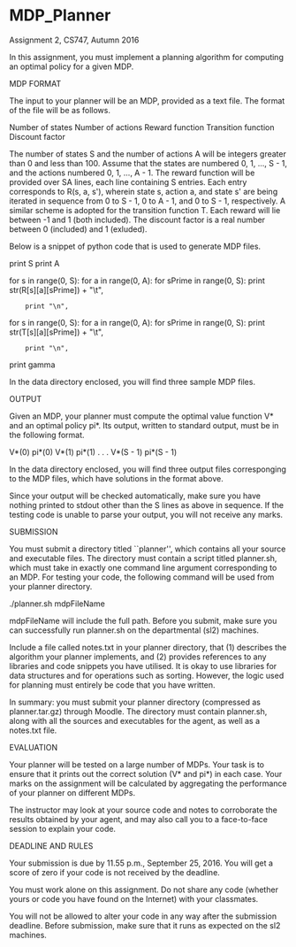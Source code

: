 # MDP_Planner

Assignment 2, CS747, Autumn 2016


In this assignment, you must implement a planning algorithm for
computing an optimal policy for a given MDP.


MDP FORMAT

The input to your planner will be an MDP, provided as a text file. The
format of the file will be as follows.

Number of states
Number of actions
Reward function
Transition function
Discount factor

The number of states S and the number of actions A will be integers
greater than 0 and less than 100. Assume that the states are numbered
0, 1, ..., S - 1, and the actions numbered 0, 1, ..., A - 1. The
reward function will be provided over SA lines, each line containing S
entries. Each entry corresponds to R(s, a, s'), wherein state s,
action a, and state s' are being iterated in sequence from 0 to S - 1,
0 to A - 1, and 0 to S - 1, respectively. A similar scheme is adopted
for the transition function T. Each reward will lie between -1 and 1
(both included). The discount factor is a real number between 0
(included) and 1 (exluded).

Below is a snippet of python code that is used to generate MDP files.
      
print S
print A

for s in range(0, S):
    for a in range(0, A):
        for sPrime in range(0, S):
            print str(R[s][a][sPrime]) + "\t",

        print "\n",

for s in range(0, S):
    for a in range(0, A):
        for sPrime in range(0, S):
            print str(T[s][a][sPrime]) + "\t",

        print "\n",

print gamma

In the data directory enclosed, you will find three sample MDP files.


OUTPUT

Given an MDP, your planner must compute the optimal value function V* and
an optimal policy pi*. Its output, written to standard output, must be
in the following format.

V*(0)	pi*(0)
V*(1)	pi*(1)
.
.
.
V*(S - 1)	pi*(S - 1)

In the data directory enclosed, you will find three output files
corresponging to the MDP files, which have solutions in the format
above.

Since your output will be checked automatically, make sure you have
nothing printed to stdout other than the S lines as above in
sequence. If the testing code is unable to parse your output, you will
not receive any marks.


SUBMISSION

You must submit a directory titled ``planner'', which contains all
your source and executable files. The directory must contain a script
titled planner.sh, which must take in exactly one command line
argument corresponding to an MDP. For testing your code, the following
command will be used from your planner directory.

./planner.sh mdpFileName

mdpFileName will include the full path. Before you submit, make sure
you can successfully run planner.sh on the departmental (sl2)
machines.

Include a file called notes.txt in your planner directory, that (1)
describes the algorithm your planner implements, and (2) provides
references to any libraries and code snippets you have utilised. It is
okay to use libraries for data structures and for operations such as
sorting. However, the logic used for planning must entirely be code
that you have written.

In summary: you must submit your planner directory (compressed as
planner.tar.gz) through Moodle. The directory must contain planner.sh,
along with all the sources and executables for the agent, as well as a
notes.txt file.


EVALUATION

Your planner will be tested on a large number of MDPs. Your task is to
ensure that it prints out the correct solution (V* and pi*) in each
case. Your marks on the assignment will be calculated by aggregating
the performance of your planner on different MDPs.

The instructor may look at your source code and notes to corroborate
the results obtained by your agent, and may also call you to a
face-to-face session to explain your code.


DEADLINE AND RULES

Your submission is due by 11.55 p.m., September 25, 2016.  You will
get a score of zero if your code is not received by the deadline.

You must work alone on this assignment. Do not share any code (whether
yours or code you have found on the Internet) with your classmates.

You will not be allowed to alter your code in any way after the
submission deadline. Before submission, make sure that it runs as
expected on the sl2 machines.
